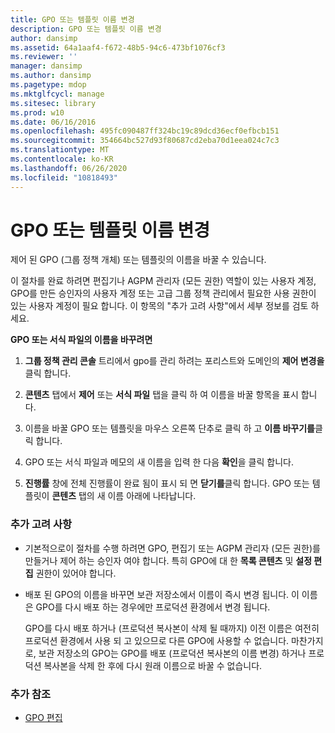 ```yaml
---
title: GPO 또는 템플릿 이름 변경
description: GPO 또는 템플릿 이름 변경
author: dansimp
ms.assetid: 64a1aaf4-f672-48b5-94c6-473bf1076cf3
ms.reviewer: ''
manager: dansimp
ms.author: dansimp
ms.pagetype: mdop
ms.mktglfcycl: manage
ms.sitesec: library
ms.prod: w10
ms.date: 06/16/2016
ms.openlocfilehash: 495fc090487ff324bc19c89dcd36ecf0efbcb151
ms.sourcegitcommit: 354664bc527d93f80687cd2eba70d1eea024c7c3
ms.translationtype: MT
ms.contentlocale: ko-KR
ms.lasthandoff: 06/26/2020
ms.locfileid: "10818493"
---
```

# GPO 또는 템플릿 이름 변경


제어 된 GPO (그룹 정책 개체) 또는 템플릿의 이름을 바꿀 수 있습니다.

이 절차를 완료 하려면 편집기나 AGPM 관리자 (모든 권한) 역할이 있는 사용자 계정, GPO를 만든 승인자의 사용자 계정 또는 고급 그룹 정책 관리에서 필요한 사용 권한이 있는 사용자 계정이 필요 합니다. 이 항목의 "추가 고려 사항"에서 세부 정보를 검토 하세요.

**GPO 또는 서식 파일의 이름을 바꾸려면**

1.  **그룹 정책 관리 콘솔** 트리에서 gpo를 관리 하려는 포리스트와 도메인의 **제어 변경을** 클릭 합니다.

2.  **콘텐츠** 탭에서 **제어** 또는 **서식 파일** 탭을 클릭 하 여 이름을 바꿀 항목을 표시 합니다.

3.  이름을 바꿀 GPO 또는 템플릿을 마우스 오른쪽 단추로 클릭 하 고 **이름 바꾸기를**클릭 합니다.

4.  GPO 또는 서식 파일과 메모의 새 이름을 입력 한 다음 **확인**을 클릭 합니다.

5.  **진행률** 창에 전체 진행률이 완료 됨이 표시 되 면 **닫기를**클릭 합니다. GPO 또는 템플릿이 **콘텐츠** 탭의 새 이름 아래에 나타납니다.

### 추가 고려 사항

-   기본적으로이 절차를 수행 하려면 GPO, 편집기 또는 AGPM 관리자 (모든 권한)를 만들거나 제어 하는 승인자 여야 합니다. 특히 GPO에 대 한 **목록 콘텐츠** 및 **설정 편집** 권한이 있어야 합니다.

-   배포 된 GPO의 이름을 바꾸면 보관 저장소에서 이름이 즉시 변경 됩니다. 이 이름은 GPO를 다시 배포 하는 경우에만 프로덕션 환경에서 변경 됩니다.

    GPO를 다시 배포 하거나 (프로덕션 복사본이 삭제 될 때까지) 이전 이름은 여전히 프로덕션 환경에서 사용 되 고 있으므로 다른 GPO에 사용할 수 없습니다. 마찬가지로, 보관 저장소의 GPO는 GPO를 배포 (프로덕션 복사본의 이름 변경) 하거나 프로덕션 복사본을 삭제 한 후에 다시 원래 이름으로 바꿀 수 없습니다.

### 추가 참조

-   [GPO 편집](editing-a-gpo.md)

 

 





